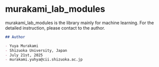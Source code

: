 # murakami_lab_modules

murakami_lab_modules is the library mainly for machine learning.
For the detailed instruction, please contact to the author.

```markdown
## Author

- Yuya Murakami  
- Shizuoka University, Japan
- July 21st, 2025  
- murakami.yuhya@cii.shizuoka.ac.jp